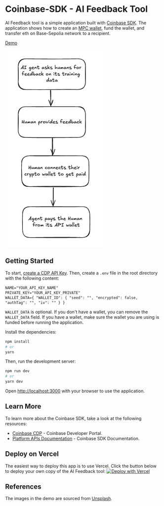 # Coinbase-SDK - AI Feedback Tool 

AI Feedback tool is a simple application built with [Coinbase SDK](https://docs.cdp.coinbase.com/coinbase-sdk/docs/welcome). The application shows how to create an [MPC wallet](https://docs.cdp.coinbase.com/mpc-wallet/docs/welcome), fund the wallet, and transfer eth on Base-Sepolia network to a recipient.

[Demo](docs/videos/aiwallet-demo.mp4)

![User journey](docs/images/ai-agent-flow.png)

## Getting Started
To start, [create a CDP API Key](https://portal.cdp.coinbase.com/access/api). Then, create a `.env` file in the root directory with the following content:

```text
NAME="YOUR_API_KEY_NAME"
PRIVATE_KEY="YOUR_API_KEY_PRIVATE"
WALLET_DATA={ "WALLET_ID": { "seed": "", "encrypted": false, "authTag": "", "iv": "" } }
```

`WALLET_DATA` is optional. If you don't have a wallet, you can remove the `WALLET_DATA` field. 
If you have a wallet, make sure the wallet you are using is funded before running the application.

Install the dependencies:
```bash
npm install
# or
yarn
```

Then, run the development server:
```bash
npm run dev
# or
yarn dev
```

Open [http://localhost:3000](http://localhost:3000) with your browser to use the application.

## Learn More
To learn more about the Coinbase SDK, take a look at the following resources:

- [Coinbase CDP](https://portal.cdp.coinbase.com/access/api) - Coinbase Developer Portal.
- [Platform APIs Documentation](https://docs.cdp.coinbase.com/coinbase-sdk/docs/quickstart) - Coinbase SDK Documentation.

## Deploy on Vercel

The easiest way to deploy this app is to use Vercel. Click the button below to deploy your own copy of the AI Feedback tool:
[![Deploy with Vercel](https://vercel.com/button)](https://vercel.com/new/clone?repository-url=https%3A%2F%2Fgithub.com%2Fcoinbase%2Fcoinbase-sdk-ai-agent-sample&env=PRIVATE_KEY,NAME&envDescription=PRIVATE_KEY%20and%20NAME%20are%20the%20API%20key%20and%20name%20of%20the%20key%20you%20download%20from%20Coinbase%20Developer%20Platform%20portal.&envLink=https%3A%2F%2Fdocs.cdp.coinbase.com%2Fdeveloper-platform%2Fdocs%2Fcdp-keys&project-name=ai-wallet-coinbase-sdk&repository-name=ai-wallet-coinbase-sdk)

## References

The images in the demo are sourced from [Unsplash](https://unsplash.com/).